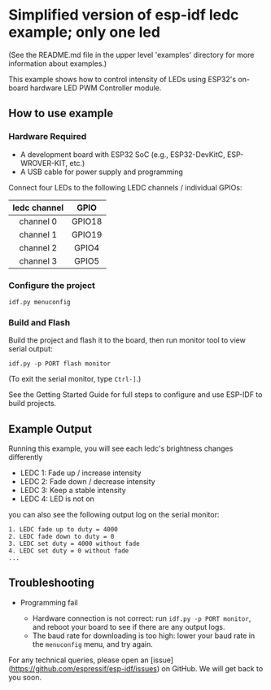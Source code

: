 # Simplified version of esp-idf ledc example; only one led

(See the README.md file in the upper level 'examples' directory for more information about examples.)

This example shows how to control intensity of LEDs using ESP32's on-board hardware LED PWM Controller module.

## How to use example

### Hardware Required

* A development board with ESP32 SoC (e.g., ESP32-DevKitC, ESP-WROVER-KIT, etc.)
* A USB cable for power supply and programming

Connect four LEDs to the following LEDC channels / individual GPIOs:

|ledc channel|GPIO|
|:---:|:---:|
|channel 0|GPIO18|
|channel 1|GPIO19|
|channel 2|GPIO4|
|channel 3|GPIO5|

### Configure the project

```
idf.py menuconfig
```

### Build and Flash

Build the project and flash it to the board, then run monitor tool to view serial output:

```
idf.py -p PORT flash monitor
```

(To exit the serial monitor, type ``Ctrl-]``.)

See the Getting Started Guide for full steps to configure and use ESP-IDF to build projects.

## Example Output

Running this example, you will see each ledc's brightness changes differently

* LEDC 1: Fade up / increase intensity
* LEDC 2: Fade down / decrease intensity
* LEDC 3: Keep a stable intensity
* LEDC 4: LED is not on

you can also see the following output log on the serial monitor:

```
1. LEDC fade up to duty = 4000
2. LEDC fade down to duty = 0
3. LEDC set duty = 4000 without fade
4. LEDC set duty = 0 without fade
...
```

## Troubleshooting

* Programming fail

    * Hardware connection is not correct: run `idf.py -p PORT monitor`, and reboot your board to see if there are any output logs.
    * The baud rate for downloading is too high: lower your baud rate in the `menuconfig` menu, and try again.

For any technical queries, please open an [issue] (https://github.com/espressif/esp-idf/issues) on GitHub. We will get back to you soon.
